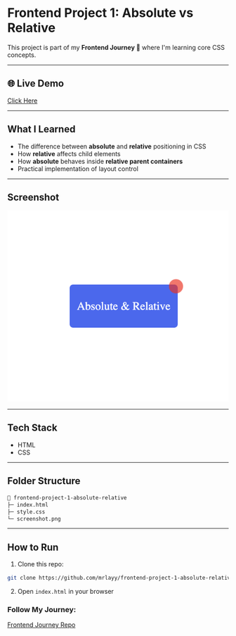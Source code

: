 # Frontend Project 1: Absolute vs Relative

This project is part of my **Frontend Journey 🚀** where I'm learning core CSS concepts.

---

## 🌐 Live Demo
[Click Here](https://mrlayy.github.io/frontend-project-1-absolute-relative/)

---

## What I Learned
- The difference between **absolute** and **relative** positioning in CSS
- How **relative** affects child elements
- How **absolute** behaves inside **relative parent containers**
- Practical implementation of layout control

---

## Screenshot
![Project Preview](./screenshot.png)

---

## Tech Stack
- HTML
- CSS

---

## Folder Structure
```
📁 frontend-project-1-absolute-relative
├─ index.html
├─ style.css
└─ screenshot.png
```

---

## How to Run
1. Clone this repo:
```bash
git clone https://github.com/mrlayy/frontend-project-1-absolute-relative.git
```
2. Open `index.html` in your browser


### Follow My Journey:
[Frontend Journey Repo](https://github.com/mrlayy/frontend-journey)

